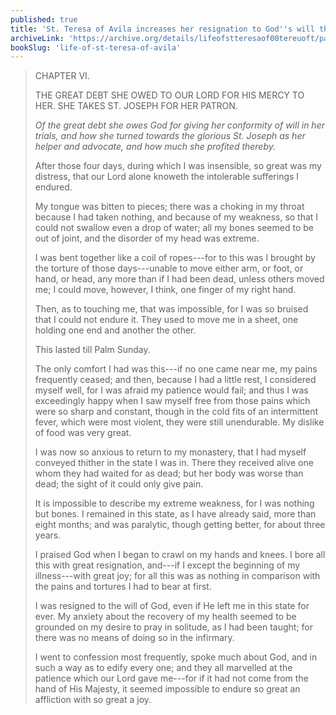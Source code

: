 ```yaml
---
published: true
title: 'St. Teresa of Avila increases her resignation to God''s will through intense suffering and a long paralysis'
archiveLink: 'https://archive.org/details/lifeofstteresaof00tereuoft/page/33?view=theater'
bookSlug: 'life-of-st-teresa-of-avila'
---
```


> CHAPTER VI.
>
> THE GREAT DEBT SHE OWED TO OUR LORD FOR HIS MERCY TO HER. SHE TAKES ST. JOSEPH FOR HER PATRON.
>
> *Of the great debt she owes God for giving her conformity of will in her trials, and how she turned towards the glorious St. Joseph as her helper and advocate, and how much she profited thereby.*
>
> After those four days, during which I was insensible, so great was my distress, that our Lord alone knoweth the intolerable sufferings I endured.
>
> My tongue was bitten to pieces; there was a choking in my throat because I had taken nothing, and because of my weakness, so that I could not swallow even a drop of water; all my bones seemed to be out of joint, and the disorder of my head was extreme.
>
> I was bent together like a coil of ropes---for to this was I brought by the torture of those days---unable to move either arm, or foot, or hand, or head, any more than if I had been dead, unless others moved me; I could move, however, I think, one finger of my right hand.
>
> Then, as to touching me, that was impossible, for I was so bruised that I could not endure it. They used to move me in a sheet, one holding one end and another the other.
>
> This lasted till Palm Sunday.
>
> The only comfort I had was this---if no one came near me, my pains frequently ceased; and then, because I had a little rest, I considered myself well, for I was afraid my patience would fail; and thus I was exceedingly happy when I saw myself free from those pains which were so sharp and constant, though in the cold fits of an intermittent fever, which were most violent, they were still unendurable. My dislike of food was very great.
>
> I was now so anxious to return to my monastery, that I had myself conveyed thither in the state I was in. There they received alive one whom they had waited for as dead; but her body was worse than dead; the sight of it could only give pain.
>
> It is impossible to describe my extreme weakness, for I was nothing but bones. I remained in this state, as I have already said, more than eight months; and was paralytic, though getting better, for about three years.
>
> I praised God when I began to crawl on my hands and knees. I bore all this with great resignation, and---if I except the beginning of my illness---with great joy; for all this was as nothing in comparison with the pains and tortures I had to bear at first.
>
> I was resigned to the will of God, even if He left me in this state for ever. My anxiety about the recovery of my health seemed to be grounded on my desire to pray in solitude, as I had been taught; for there was no means of doing so in the infirmary.
>
> I went to confession most frequently, spoke much about God, and in such a way as to edify every one; and they all marvelled at the patience which our Lord gave me---for if it had not come from the hand of His Majesty, it seemed impossible to endure so great an affliction with so great a joy.